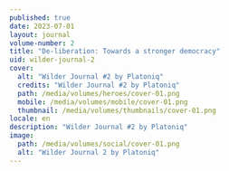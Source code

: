 ```yaml
---
published: true
date: 2023-07-01
layout: journal
volume-number: 2
title: "De-liberation: Towards a stronger democracy"
uid: wilder-journal-2
cover:
  alt: "Wilder Journal #2 by Platoniq"
  credits: "Wilder Journal #2 by Platoniq"
  path: /media/volumes/heroes/cover-01.png
  mobile: /media/volumes/mobile/cover-01.png
  thumbnail: /media/volumes/thumbnails/cover-01.png
locale: en
description: "Wilder Journal #2 by Platoniq"
image:
  path: /media/volumes/social/cover-01.png
  alt: "Wilder Journal 2 by Platoniq"
---
```

